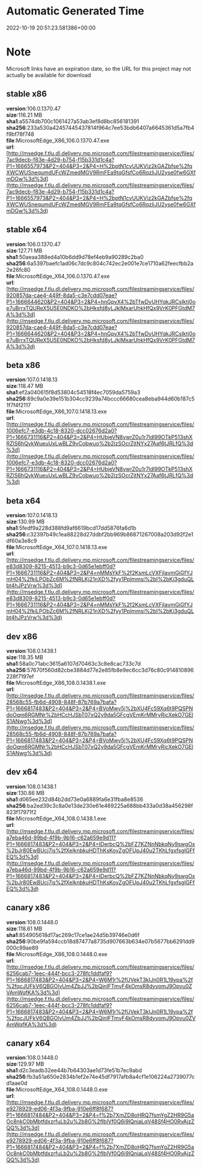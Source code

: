 # Automatic Generated Time
2022-10-19 20:51:23.581386+00:00

# Note
Microsoft links have an expiration date, so the URL for this project may not actually be available for download

## stable x86
**version**:106.0.1370.47  
**size**:116.21 MB  
**sha1**:a5574db700c1061427a53ab3ef8d8bc856181391  
**sha256**:233a530a42457445437814f964c7ee53bdb6407a6645361d5a7fb4f9bf78f748  
**file**:MicrosoftEdge_X86_106.0.1370.47.exe  
**url**:[http://msedge.f.tlu.dl.delivery.mp.microsoft.com/filestreamingservice/files/7ac9decb-f83e-4d29-b754-f15b331d1c4a?P1=1666557973&P2=404&P3=2&P4=H%2bptN1cvUUKViz2kGAZbfse%2fqXWCWUSnequmdUFcWZmedMGV9RmFEa9tqGfsfCo6RqzIiJU2yse0fw6GXfmDGw%3d%3d](http://msedge.f.tlu.dl.delivery.mp.microsoft.com/filestreamingservice/files/7ac9decb-f83e-4d29-b754-f15b331d1c4a?P1=1666557973&P2=404&P3=2&P4=H%2bptN1cvUUKViz2kGAZbfse%2fqXWCWUSnequmdUFcWZmedMGV9RmFEa9tqGfsfCo6RqzIiJU2yse0fw6GXfmDGw%3d%3d)  

## stable x64
**version**:106.0.1370.47  
**size**:127.71 MB  
**sha1**:50aeaa388ed4a10b6dd9d78ef4eb9a90289c2ba0  
**sha256**:6a5397baefc1ad06c7dc9c804c742ec2e001e7ce1710a62feecfbb2a2e26fc80  
**file**:MicrosoftEdge_X64_106.0.1370.47.exe  
**url**:[http://msedge.f.tlu.dl.delivery.mp.microsoft.com/filestreamingservice/files/920857da-cae4-449f-8da5-c3e7cdd07eae?P1=1666644620&P2=404&P3=2&P4=hnGpvX4%2bTfwDyUHYgkJRCsIktj0oe7uBrrxTQUReX5U5E0NDKO%2bHksfd8yLJklMxarUhkHfQx9VrK0PFGtdM7A%3d%3d](http://msedge.f.tlu.dl.delivery.mp.microsoft.com/filestreamingservice/files/920857da-cae4-449f-8da5-c3e7cdd07eae?P1=1666644620&P2=404&P3=2&P4=hnGpvX4%2bTfwDyUHYgkJRCsIktj0oe7uBrrxTQUReX5U5E0NDKO%2bHksfd8yLJklMxarUhkHfQx9VrK0PFGtdM7A%3d%3d)  

## beta x86
**version**:107.0.1418.13  
**size**:118.47 MB  
**sha1**:ef2a040615f8d53804c54518f4ec7059da5759a3  
**sha256**:89c9a0e39e151b304cc9239a74bccc66680cea8eba944d60b187c51f7f4f2117  
**file**:MicrosoftEdge_X86_107.0.1418.13.exe  
**url**:[http://msedge.f.tlu.dl.delivery.mp.microsoft.com/filestreamingservice/files/1006efc7-e3db-4c18-8320-dcc02676d2a0?P1=1666731116&P2=404&P3=2&P4=HUbjeVN8vwrZ0u1r7ldl99OTkP513shXRZlS6hQykWueuUxLwBLZ9vCobwuo%2b2lzSOcrZjtNYx27Aaf6tJRLfQ%3d%3d](http://msedge.f.tlu.dl.delivery.mp.microsoft.com/filestreamingservice/files/1006efc7-e3db-4c18-8320-dcc02676d2a0?P1=1666731116&P2=404&P3=2&P4=HUbjeVN8vwrZ0u1r7ldl99OTkP513shXRZlS6hQykWueuUxLwBLZ9vCobwuo%2b2lzSOcrZjtNYx27Aaf6tJRLfQ%3d%3d)  

## beta x64
**version**:107.0.1418.13  
**size**:130.99 MB  
**sha1**:5fedf9a228d388fd9af6619bcd17dd5876fa6d1b  
**sha256**:c32397b49c1ea88228d27ddbf2bb969b86871267008a203d92f2e1df60a3e8c9  
**file**:MicrosoftEdge_X64_107.0.1418.13.exe  
**url**:[http://msedge.f.tlu.dl.delivery.mp.microsoft.com/filestreamingservice/files/e83d8309-8215-4513-b9c3-0d65e1ebff0d?P1=1666731116&P2=404&P3=2&P4=nMMsYkF%2f2KsmLcVXFjIavmGiGfYJmH04%2fkiLPObZc6M%2fNRLKj21nXD%2fyy1Pplmmsi%2bI%2bKi3gduQLbt4hJPzVrw%3d%3d](http://msedge.f.tlu.dl.delivery.mp.microsoft.com/filestreamingservice/files/e83d8309-8215-4513-b9c3-0d65e1ebff0d?P1=1666731116&P2=404&P3=2&P4=nMMsYkF%2f2KsmLcVXFjIavmGiGfYJmH04%2fkiLPObZc6M%2fNRLKj21nXD%2fyy1Pplmmsi%2bI%2bKi3gduQLbt4hJPzVrw%3d%3d)  

## dev x86
**version**:108.0.1438.1  
**size**:118.35 MB  
**sha1**:58a0c71abc3615a6107d70463c3c8e8cac733c7d  
**sha256**:57670f560d82cbe3884d77e2e85fb8e9ec6cc3d76c80c914810896228f7197ef  
**file**:MicrosoftEdge_X86_108.0.1438.1.exe  
**url**:[http://msedge.f.tlu.dl.delivery.mp.microsoft.com/filestreamingservice/files/28568c55-fb6d-4908-848f-87b769a7bafa?P1=1666817483&P2=404&P3=2&P4=BVoMwv5j%2bXU4Fc59Xq6t9PQSPNdoOqm6RGMNr%2bHCcHJSbT07xQ2y9da5GFcgVEmKrMMryRicXekO7GElS1ANwg%3d%3d](http://msedge.f.tlu.dl.delivery.mp.microsoft.com/filestreamingservice/files/28568c55-fb6d-4908-848f-87b769a7bafa?P1=1666817483&P2=404&P3=2&P4=BVoMwv5j%2bXU4Fc59Xq6t9PQSPNdoOqm6RGMNr%2bHCcHJSbT07xQ2y9da5GFcgVEmKrMMryRicXekO7GElS1ANwg%3d%3d)  

## dev x64
**version**:108.0.1438.1  
**size**:130.86 MB  
**sha1**:d065ee232d84b2dd73e0a6889fa6e31fba8e8536  
**sha256**:ba2ed39c3c8a0e13de230e61e469225a688bb433a0d38a456298f823f17971f2  
**file**:MicrosoftEdge_X64_108.0.1438.1.exe  
**url**:[http://msedge.f.tlu.dl.delivery.mp.microsoft.com/filestreamingservice/files/a7eba46d-99bd-4f9b-9b16-c62a659e9d11?P1=1666817483&P2=404&P3=2&P4=IDerbcQ%2bFZ7KZNnNbkqNy9swgOx%2bJr80EwBUcj7is%2fXelknbkuHDThKsKovZgOFUpJ40u2TKhLfgxfsgIGFfEQ%3d%3d](http://msedge.f.tlu.dl.delivery.mp.microsoft.com/filestreamingservice/files/a7eba46d-99bd-4f9b-9b16-c62a659e9d11?P1=1666817483&P2=404&P3=2&P4=IDerbcQ%2bFZ7KZNnNbkqNy9swgOx%2bJr80EwBUcj7is%2fXelknbkuHDThKsKovZgOFUpJ40u2TKhLfgxfsgIGFfEQ%3d%3d)  

## canary x86
**version**:108.0.1448.0  
**size**:118.61 MB  
**sha1**:854905618d17ac269c17ce1ae24d5b39746e0d6f  
**sha256**:90be9fa594ccb18d87477a8735d907663b634e07b5677bb6291dd9000c99ae89  
**file**:MicrosoftEdge_X86_108.0.1448.0.exe  
**url**:[http://msedge.f.tlu.dl.delivery.mp.microsoft.com/filestreamingservice/files/6256cab7-1eec-444f-bcc3-278fc1ddfaf9?P1=1666817483&P2=404&P3=2&P4=W6M1r%2fUVekT3kIJn0R1L19ypa%2f%2fqcJUFkV6QBGOlvUm4ZbJJ%2bQinIFTmvF4kOmsR8dyyomJ9Opvu0ZVAmWqfKA%3d%3d](http://msedge.f.tlu.dl.delivery.mp.microsoft.com/filestreamingservice/files/6256cab7-1eec-444f-bcc3-278fc1ddfaf9?P1=1666817483&P2=404&P3=2&P4=W6M1r%2fUVekT3kIJn0R1L19ypa%2f%2fqcJUFkV6QBGOlvUm4ZbJJ%2bQinIFTmvF4kOmsR8dyyomJ9Opvu0ZVAmWqfKA%3d%3d)  

## canary x64
**version**:108.0.1448.0  
**size**:129.97 MB  
**sha1**:d2c3eadb32ee44b7b64303ae1d73fe51b7ec9abd  
**sha256**:fb3a51a650e2834b1ef2e74e45df7917afb8a4cf1e106224a2739077cd1aae0d  
**file**:MicrosoftEdge_X64_108.0.1448.0.exe  
**url**:[http://msedge.f.tlu.dl.delivery.mp.microsoft.com/filestreamingservice/files/e9278929-ed06-4f3a-9fba-910e6ff8f687?P1=1666817484&P2=404&P3=2&P4=f%2b7XmZD8oHRQ7fsmYgZ2HR9G5aOc8nkC0bMbtfdxzrfuLb2u%2b8G%2fIblVf0Q6i9lQniaLqV48Sf4HO0RvAjzZQQ%3d%3d](http://msedge.f.tlu.dl.delivery.mp.microsoft.com/filestreamingservice/files/e9278929-ed06-4f3a-9fba-910e6ff8f687?P1=1666817484&P2=404&P3=2&P4=f%2b7XmZD8oHRQ7fsmYgZ2HR9G5aOc8nkC0bMbtfdxzrfuLb2u%2b8G%2fIblVf0Q6i9lQniaLqV48Sf4HO0RvAjzZQQ%3d%3d)  

